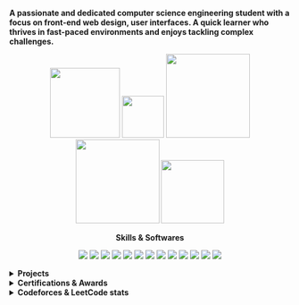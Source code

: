 <p><b>A passionate and dedicated computer science engineering student with a focus on front-end web design, user interfaces. A quick learner who thrives in fast-paced environments and enjoys tackling complex challenges.</b></p>


<!-- Image Sheilds Section -->

<div align="center">
  <p>
    <a href="https://stackoverflow.com/users/21026575/tahsin-hasib"><img src="https://img.shields.io/badge/-Stackoverflow-FE7A16?style=flat&logo=stack-overflow&logoColor=white" width="125px"></a>
    <a href="https://www.reddit.com/user/TahsinHasib"><img src="https://img.shields.io/badge/Reddit-%23FF4500.svg?style=flat&logo=Reddit&logoColor=white" width="75px"></a>
    <a href="https://codeforces.com/profile/tahsinhasib"><img src="https://codeforces-readme-stats.vercel.app/api/badge?username=tahsinhasib" width="150px"></a>
    <a href="https://leetcode.com/tahsinhasib/"><img src="https://img.shields.io/badge/dynamic/json?style=flat&labelColor=black&color=%23ffa116&label=Solved&query=solvedOverTotal&url=https%3A%2F%2Fleetcode-badge.vercel.app%2Fapi%2Fusers%2Ftahsinhasib&logo=leetcode&logoColor=yellow" width="150px"></a>
    <a href="https://www.hackerrank.com/tahsinhasib"><img src="https://img.shields.io/badge/-Hackerrank-2EC866?style=flat&logo=HackerRank&logoColor=white" width="113px"></a>
  </p>
</div>


<!-- Skills & Softwares Section -->

<div align="center">
  <p><b>Skills & Softwares</b></p>
  <p>
  <img src="https://skillicons.dev/icons?i=c" /><img>
  <img src="https://skillicons.dev/icons?i=cpp" />
  <img src="https://skillicons.dev/icons?i=java" />
  <img src="https://skillicons.dev/icons?i=cs" />
  <img src="https://skillicons.dev/icons?i=html" />
  <img src="https://skillicons.dev/icons?i=css" />
  <img src="https://skillicons.dev/icons?i=python" />
  <img src="https://skillicons.dev/icons?i=vscode" />
  <img src="https://skillicons.dev/icons?i=visualstudio" />
  <img src="https://skillicons.dev/icons?i=figma" />
  <img src="https://skillicons.dev/icons?i=git" />
  <img src="https://skillicons.dev/icons?i=mysql" />
  <img src="https://skillicons.dev/icons?i=ps" />
</p>
</div>


<!-- Projects Section -->

<details>
  <summary><b>Projects</b></summary>
  <ul type="disc">
    <li><i>Portfolio website <a href="https://tahsinhasib.github.io/Disha-Portfolio/">Disha's Portfolio Website</a></i></li>
    <li><i>Exhibit (an event organization windows application using WinForm) <a href="https://github.com/tahsinhasib/Exhibit">Exhibit</a></i></li>
  </ul>
</details>



<!-- Certificates Section -->

<details>
  <summary><b>Certifications & Awards</b></summary>
  <ul type="disc">
    <li><i>Academic award at American International University - Bangladesh <a href="https://www.linkedin.com/feed/update/urn:li:activity:7091769365016039424/">Dean's List Award</a></i></li>
    <li><i>Computer hardware and software <a href="https://www.credly.com/badges/a4194921-7625-407c-93e7-48d55fdda832/linked_in_profile">IT Essentials issued by CISCO</a></i></li>
    <li><i>Intro to Machine Learning <a href="https://www.kaggle.com/learn/certification/tahsinhasib/intro-to-machine-learning">Intro to Machine Learning by Kaggle</a></i></li>
  </ul>
</details>


<!-- Codeforces, Leetcode Status -->

<details>
  <summary><b>Codeforces & LeetCode stats</b></summary>
    <ul type="none" align="center">
      <li><br></li>
      <li>
        <p><a href="https://codeforces.com/profile/tahsinhasib"><img width="380px" src="https://codeforces-readme-stats.vercel.app/api/card?username=tahsinhasib&theme=dark"/></a> <a href="https://github.com/tahsinhasib"><img src = "https://github-readme-stats.vercel.app/api/top-langs/?username=tahsinhasib&show_icons=true&theme=github_dark&count_private=true&hide_border=false&layout=donut&langs_count=15&hide=plsql" width="365px"></a></p>
      </li>
      <li>
        <p><a href="https://leetcode.com/tahsinhasib/"><img src = "https://leetcard.jacoblin.cool/tahsinhasib?ext=heatmap"></a></p>
      </li>
    </ul>
</details>



